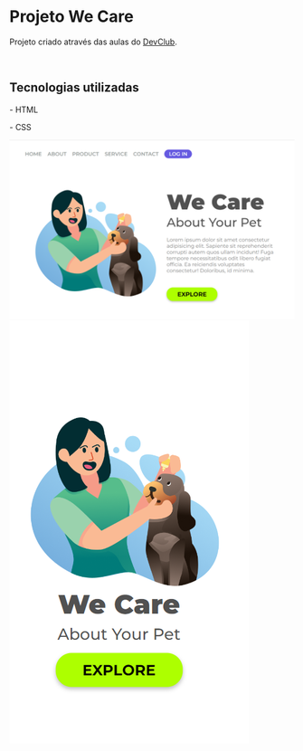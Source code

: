 <h1>Projeto We Care</h1>
<p>Projeto criado através das aulas do <a href="https://rodolfomori.com.br/devclub/">DevClub</a>.</p>
<br>
<h2>Tecnologias utilizadas</h2>
<p>- HTML</p>
<p>- CSS</p>
<img src="https://github.com/ericktanaka/Projeto-We-Care/blob/master/img/Desktop.png?raw=true">
<img src="https://github.com/ericktanaka/Projeto-We-Care/blob/master/img/Desktop-responsive.png?raw=true">
